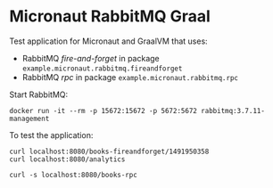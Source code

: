 # Micronaut RabbitMQ Graal #

Test application for Micronaut and GraalVM that uses:

- RabbitMQ _fire-and-forget_ in package `example.micronaut.rabbitmq.fireandforget`
- RabbitMQ _rpc_ in package `example.micronaut.rabbitmq.rpc`

Start RabbitMQ:

```
docker run -it --rm -p 15672:15672 -p 5672:5672 rabbitmq:3.7.11-management
```

To test the application:

```
curl localhost:8080/books-fireandforget/1491950358
curl localhost:8080/analytics

curl -s localhost:8080/books-rpc
```
